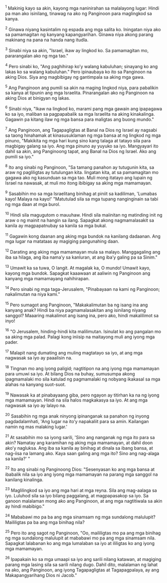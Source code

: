 <sup>1</sup>
Makinig kayo sa akin, kayong mga naninirahan sa malalayong lugar: Hindi pa man ako isinilang, tinawag na ako ng Panginoon para maglingkod sa kanya. 

<sup>2</sup>
Ginawa niyang kasintalim ng espada ang mga salita ko. Iningatan niya ako sa pamamagitan ng kanyang kapangyarihan. Ginawa niya akong parang makinang na pana na handa nang itudla. 

<sup>3</sup>
Sinabi niya sa akin, "Israel, ikaw ay lingkod ko. Sa pamamagitan mo, pararangalan ako ng mga tao." 

<sup>4</sup>
Pero sinabi ko, "Ang paghihirap koʼy walang kabuluhan; sinayang ko ang lakas ko sa walang kabuluhan." Pero ipinaubaya ko ito sa Panginoon na aking Dios. Siya ang magbibigay ng gantimpala sa aking mga gawa. 

<sup>5</sup>
Ang Panginoon ang pumili sa akin na maging lingkod niya, para pabalikin sa kanya at tipunin ang mga Israelita. Pinarangalan ako ng Panginoon na aking Dios at binigyan ng lakas. 

<sup>6</sup>
Sinabi niya, "Ikaw na lingkod ko, marami pang mga gawain ang ipapagawa ko sa iyo, maliban sa pagpapabalik sa mga Israelita na aking kinakalinga. Gagawin pa kitang ilaw ng mga bansa para maligtas ang buong mundo." 

<sup>7</sup>
Ang Panginoon, ang Tagapagligtas at Banal na Dios ng Israel ay nagsabi sa taong hinahamak at kinasusuklaman ng mga bansa at ng lingkod ng mga pinuno, "Makikita ng mga hari kung sino kang talaga at tatayo sila para magbigay galang sa iyo. Ang mga pinuno ay yuyuko sa iyo. Mangyayari ito dahil sa akin, ang Panginoong tapat, ang Banal na Dios ng Israel. Ako ang pumili sa iyo." 

<sup>8</sup>
Ito ang sinabi ng Panginoon, "Sa tamang panahon ay tutugunin kita, sa araw ng pagliligtas ay tutulungan kita. Iingatan kita, at sa pamamagitan mo gagawa ako ng kasunduan sa mga tao. Muli mong itatayo ang lupain ng Israel na nawasak, at muli mo itong ibibigay sa aking mga mamamayan. 

<sup>9</sup>
Sasabihin mo sa mga Israelitang binihag at piniit sa kadiliman, 'Lumabas kayo! Malaya na kayo!' "Matutulad sila sa mga tupang nanginginain sa tabi ng mga daan at mga burol. 

<sup>10</sup>
Hindi sila magugutom o mauuhaw. Hindi sila maiinitan ng matinding init ng araw o ng mainit na hangin sa ilang. Sapagkat akong nagmamalasakit sa kanila ay magpapatnubay sa kanila sa mga bukal. 

<sup>11</sup>
Gagawin kong daanan ang aking mga bundok na kanilang dadaanan. Ang mga lugar na matataas ay magiging pangunahing daan. 

<sup>12</sup>
Darating ang aking mga mamamayan mula sa malayo. Manggagaling ang iba sa hilaga, ang iba namaʼy sa kanluran, at ang ibaʼy galing pa sa Sinim." 

<sup>13</sup>
Umawit ka sa tuwa, O langit. At magalak ka, O mundo! Umawit kayo, kayong mga bundok. Sapagkat kaaawaan at aaliwin ng Panginoon ang kanyang mga mamamayang nahihirapan. 

<sup>14</sup>
Pero sinabi ng mga taga-Jerusalem, "Pinabayaan na kami ng Panginoon; nakalimutan na niya kami." 

<sup>15</sup>
Pero sumagot ang Panginoon, "Makakalimutan ba ng isang ina ang kanyang anak? Hindi ba niya pagmamalasakitan ang isinilang niyang sanggol? Maaaring makalimot ang isang ina, pero ako, hindi makalilimot sa inyo! 

<sup>16</sup>
"O Jerusalem, hinding-hindi kita malilimutan. Isinulat ko ang pangalan mo sa aking mga palad. Palagi kong iniisip na maitayong muli ang iyong mga pader. 

<sup>17</sup>
Malapit nang dumating ang muling magtatayo sa iyo, at ang mga nagwasak sa iyo ay paaalisin na. 

<sup>18</sup>
Tingnan mo ang iyong paligid; nagtitipon na ang iyong mga mamamayan para umuwi sa iyo. At bilang Dios na buhay, sumusumpa akong ipagmamalaki mo sila katulad ng pagmamalaki ng nobyang ikakasal sa mga alahas na kanyang suot-suot. 

<sup>19</sup>
Nawasak ka at pinabayaang giba, pero ngayon ay titirhan ka na ng iyong mga mamamayan. Hindi na sila halos magkakasya sa iyo. At ang mga nagwasak sa iyo ay lalayo na. 

<sup>20</sup>
Sasabihin ng mga anak ninyong ipinanganak sa panahon ng inyong pagdadalamhati, 'Ang lugar na itoʼy napakaliit para sa amin. Kailangan namin ng mas malaking lugar.' 

<sup>21</sup>
At sasabihin mo sa iyong sarili, 'Sino ang nanganak ng mga ito para sa akin? Namatay ang karamihan ng aking mga mamamayan, at dahil doon akoʼy nagluksa. Ang iba sa kanila ay binihag at dinala sa ibang bansa, at nag-iisa na lamang ako. Kaya saan galing ang mga ito? Sino ang nag-alaga sa kanila?' " 

<sup>22</sup>
Ito ang sinabi ng Panginoong Dios: "Sesenyasan ko ang mga bansa at ibabalik nila sa iyo ang iyong mga mamamayan na parang mga sanggol na kanilang kinalinga. 

<sup>23</sup>
Maglilingkod sa iyo ang mga hari at mga reyna. Sila ang mag-aalaga sa iyo. Luluhod sila sa iyo bilang paggalang, at magpapasakop sa iyo. Sa ganoon malalaman mong ako ang Panginoon, at ang mga nagtitiwala sa akin ay hindi mabibigo." 

<sup>24</sup>
Mababawi mo pa ba ang mga sinamsam ng mga sundalong malulupit? Maililigtas pa ba ang mga binihag nila? 

<sup>25</sup>
Pero ito ang sagot ng Panginoon, "Oo, maililigtas mo pa ang mga binihag ng mga sundalong malulupit at mababawi mo pa ang mga sinamsam nila. Sapagkat lalabanan ko ang mga lumalaban sa iyo at ililigtas ko ang iyong mga mamamayan. 

<sup>26</sup>
Ipapakain ko sa mga umaapi sa iyo ang sarili nilang katawan, at magiging parang mga lasing sila sa sarili nilang dugo. Dahil dito, malalaman ng lahat na ako, ang Panginoon, ang iyong Tagapagligtas at Tagapagpalaya, ay ang Makapangyarihang Dios ni Jacob."
